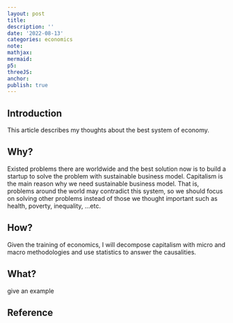 ```yaml
---
layout: post
title:
description: ''
date: '2022-08-13'
categories: economics
note:
mathjax:
mermaid:
p5:
threeJS:
anchor:
publish: true
---
```


## Introduction

This article describes my thoughts about the best system of economy.

## Why?

Existed problems there are worldwide and the best solution now is to build a startup to solve the problem with sustainable business model. Capitalism is the main reason why we need sustainable business model. That is, problems around the world may contradict this system, so we should focus on solving other problems instead of those we thought important such as health, poverty, inequality, ...etc.

## How?

Given the training of economics, I will decompose capitalism with micro and macro methodologies and use statistics to answer the causalities.

## What?

give an example

## Reference
